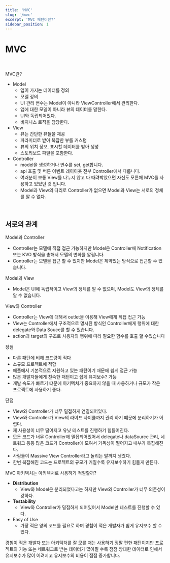 ```yaml
---
title: 'MVC'
slug: '/mvc'
excerpt: 'MVC 패턴이란?'
sidebar_position: 1
---
```


# MVC

<br/>

<img src="https://i.imghippo.com/files/ejO2n1722866109.webp" alt="" border="0"/>

<br/>

MVC란? 

- Model
    - 앱이 가지는 데이터를 정의
    - 모델 정의
    - UI 관리 변수는 Model이 아니라 ViewController에서 관리한다.
    - 앱에 대한 모델이 아니라 뷰의 데이터를 말한다.
    - UI와 독립되어있다.
    - 비지니스 로직을 담당한다.
- View
    - 뷰는 간단한 뷰들을 제공
    - 파라미터로 받아 복잡한 뷰를 커스텀
    - 뷰의 위치 정보, 표시할 데이터를 받아 생성
    - 스토리보드 파일을 포함한다.
- Controller
    - model을 생성하거나 변수를 set, get합니다.
    - api 호출 및 버튼 이벤트 레이아웃 전부 Controller에서 다룹니다.
    - 여러분이 보통 View를 나누지 않고 다 때려박았으면 자신도 모른체 MVC를 사용하고 있었던 것 입니다.
    - Model과 View의 다리로 Controller가 없으면 Model과 View는 서로의 정체를 알 수 없다.

<br/>

## 서로의 관계

Model과 Controller

- Controller는 모델에 직접 접근 가능하지만 Model은 Controller에 Notification 또는 KVO 방식을 총해서 모델의 변화를 알립니다.
- Controller는 모델을 접근 할 수 있지만 Model은 제약있는 방식으로 접근할 수 있습니다.

Model과 View

- Model은 UI에 독립적이고 View의 정체를 알 수 없으며, Model도 View의 정체를 알 수 없습니다.

View와 Controller

- Controller는 View에 대해서 outlet을 이용해 View에게 직접 접근 가능
- View는 Controller에서 구조적으로 명시된  방식인 Controller에게 행위에 대한 delegate와 Data Souce를 할 수 있습니다.
- action과 target의 구조로 사용자의 행위에 따라 필요한 함수를 호출 할 수있습니다

장점

- 다른 패턴에 비해 코드량이 적다
- 소규모 프로젝트에 적합
- 애플에서 기본적으로 지원하고 있는 패턴이기 때문에 쉽게 접근 가능
- 많은 개발자들에게 친숙한 패턴이고 쉽게 유지보수? 가능
- 개발 속도가 빠르기 떄문에 아키텍처가 중요하지 않을 때 사용하거나 규모가 작은 프로젝트에 사용하기 좋다.

단점

- View와 Controller가 너무 밀접하게 연결되어있다.
- View와 Controller가 View의 라이프 사이클까지 관리 하기 떄문에 분리하기가 어렵다.
- 재 사용성이 너무 떨어지고 유닛 테스트를 진행하기 힘들어진다.
- 모든 코드가 너무 Controller에 밀집되어있어서 delegate나 dataSource 관리, 네트워크 등등 많은 코드가 Controller에 모여서 가독성이 떨어지고 내부가 복잡해진다.
- 사람들이 Massive View Controller라고 놀리는 말까지 생겼다.
- 한번 복잡해진 코드는 프로젝트의 규모가 커질수록 유지보수하기 힘들게 만든다.

MVC 아키텍처는 아키텍처로 사용하기 적절할까?

- **Distribution**
    - View와 Model은 분리되었다고는 하지만 View와 Controller가 너무 의존성이 강하다.
- **Testability**
    - View와 Controller가 밀접하게 되어있어서 Model만 테스트를 진행할 수 있다.
- Easy of Use
    - 가장 적은 양의 코드를 필요로 하며 경험이 적은 개발자가 쉽게 유지보수 할 수 있다.

경험이 적은 개발자 또는 아키텍처를 잘 모를 때는 사용하기 정말 편한 패턴이지만 프로젝트의 기능 또는 네트워크로 받는 데이터가 많아질 수록 점점 방대한 데이터로 인해서 유지보수가 많이 어려지고 유지보수의 비용이 점점 증가합니다.
